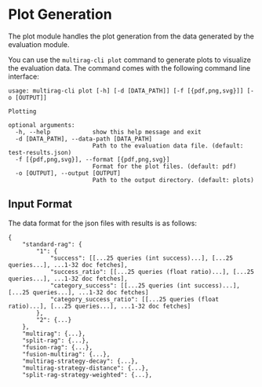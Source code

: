 # Plot Generation

The plot module handles the plot generation from the data generated by the evaluation module.

You can use the `multirag-cli plot` command to generate plots to visualize the evaluation data.
The command comes with the following command line interface:
```
usage: multirag-cli plot [-h] [-d [DATA_PATH]] [-f [{pdf,png,svg}]] [-o [OUTPUT]]

Plotting

optional arguments:
  -h, --help            show this help message and exit
  -d [DATA_PATH], --data-path [DATA_PATH]
                        Path to the evaluation data file. (default: test-results.json)
  -f [{pdf,png,svg}], --format [{pdf,png,svg}]
                        Format for the plot files. (default: pdf)
  -o [OUTPUT], --output [OUTPUT]
                        Path to the output directory. (default: plots)
```


## Input Format
The data format for the json files with results is as follows:
```
{
    "standard-rag": {
        "1": {
            "success": [[...25 queries (int success)...], [...25 queries...], ...1-32 doc fetches],
            "success_ratio": [[...25 queries (float ratio)...], [...25 queries...], ...1-32 doc fetches],
            "category_success": [[...25 queries (int success)...], [...25 queries...], ...1-32 doc fetches]
            "category_success_ratio": [[...25 queries (float ratio)...], [...25 queries...], ...1-32 doc fetches]
        },
        "2": {...}
    },
    "multirag": {...},
    "split-rag": {...},
    "fusion-rag": {...},
    "fusion-multirag": {...},
    "multirag-strategy-decay": {...},
    "multirag-strategy-distance": {...},
    "split-rag-strategy-weighted": {...},
```
